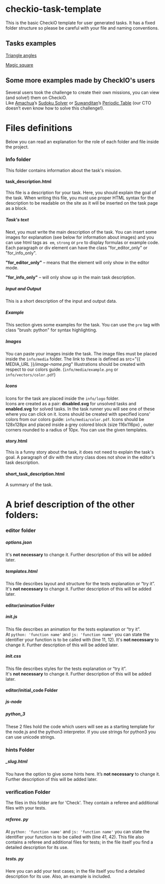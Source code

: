 checkio-task-template
=====================

This is the basic CheckiO template for user generated tasks.
It has a fixed folder structure so please be careful with
your file and naming conventions.


## Tasks examples

[Triangle angles](https://github.com/Bryukh-Checkio-Tasks/checkio-task-triangle-angles)  

[Magic square](https://github.com/Bryukh-Checkio-Tasks/checkio-task-magic-square)


## Some more examples made by CheckIO's users

Several users took the challenge to create their own missions, you can view (and solve!) them on CheckiO.  
Like [Amachua](http://www.checkio.org/user/Amachua/)’s [Sudoku Solver](http://www.checkio.org/mission/sudokusolver/) or [Suwanditan](http://www.checkio.org/user/suwanditan/)’s [Periodic Table](http://www.checkio.org/mission/periodic-table/) (our CTO doesn’t even know how to solve this challenge!).


# Files definitions

Below you can read an explanation for the role of each folder and file inside the project.

### Info folder

This folder contains information about the task's mission.

#### task_description.html

This file is a description for your task.
Here, you should explain the goal of the task.
When writing this file, you must use proper HTML syntax for the description to
be readable on the site as it will be inserted on the task page as a block.

##### Task's text
Next, you must write the main description of the task.
You can insert some images for explanation (see below for
information about images) and you can use html tags as 
```em```, ```strong``` or ```pre``` to display formulas or example code.
Each paragraph or div element can have the class
"for_editor_only" or "for_info_only".

**"for\_editor\_only"** – means that the element will only show in the editor mode.

**"for\_info\_only"** – will only show up in the main task description.

##### Input and Output
This is a short description of the input and output data.

##### Example
This section gives some examples for the task.
You can use the ```pre``` tag with class "brush: python" for syntax highlighting.

##### Images
You can paste your images inside the task.
The image files must be placed inside the `ìnfo/media` folder.
The link to these is defined as src="{{ MEDIA_URL }}/*image-name.png*"
Illustrations should be created with respect to our colors guide.
(`info/media/example.png` or  `info/vectors/color.pdf`)

##### Icons
Icons for the task are placed inside the `info/logo` folder.   
Icons are created as a pair: **disabled.svg** for unsolved tasks and **enabled.svg** for solved tasks.
In the task runner you will see one of these where you can click on it.
Icons should be created with specified icons' colors from our colors guide: `info/media/color.pdf`.
Icons should be 128x128px and placed inside a grey colored block (size 116x116px) , outer corners rounded to a radius of 10px.
You can use the given templates.

#### story.html
This is a funny story about the task, it does not need to
explain the task's goal. A paragraph of div with the story
class does not show in the editor's task description.

#### short_task_description.html
A summary of the task.


# A brief description of the other folders:

### editor folder

##### options.json
It's **not necessary** to change it.
Further description of this will be added later.
##### templates.html
This file describes layout and structure for the tests explanation or “try it”.     
It's **not necessary** to change it.
Further description of this will be added later.

#### editor/animation Folder

##### init.js
This file describes an animation for the tests explanation or “try it”.       
At `python: 'function name'` and `js: 'function name'` you can state the identifier your function is to be called with (line 11, 12). 
It's **not necessary** to change it.
Further description of this will be added later.

##### init.css
This file describes styles for the tests explanation or “try it”.       
It's **not necessary** to change it.
Further description of this will be added later.

#### editor/initial_code Folder

##### js-node
##### python_3
These 2 files hold the code which users will see as a starting template for the node.js  and the python3 interpretor.
If you use strings for python3 you can use unicode strings.

### hints Folder

##### _slug.html
You have the option to give some hints here.
It’s **not necessary** to change it.
Further description of this will be added later.

### verification Folder
The files in this folder are for 'Check'.
They contain a referee and additional files with your tests.

##### referee. py
At `python: 'function name'` and `js: 'function name'` you can state the identifier your function is to be called with (line 41, 42).
This file also contains a referee and additional files for tests; in the file itself you find a detailed description for its use.
##### tests. py
Here you can add your test cases; in the file itself you find a detailed description for its use.
Also, an example is included.


